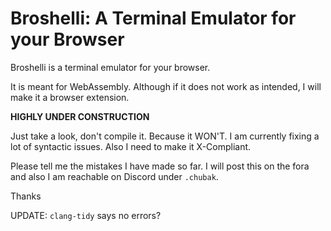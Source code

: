 # Broshelli: A Terminal Emulator for your Browser

Broshelli is a terminal emulator for your browser.

It is meant for WebAssembly. Although if it does not work as intended, I will make it a browser extension.

**HIGHLY UNDER CONSTRUCTION**

Just take a look, don't compile it. Because it WON'T. I am currently fixing a lot of syntactic issues. Also I need to make it X-Compliant.

Please tell me the mistakes I have made so far. I will post this on the fora and also I am reachable on Discord under `.chubak`.

Thanks

UPDATE: `clang-tidy` says no errors?